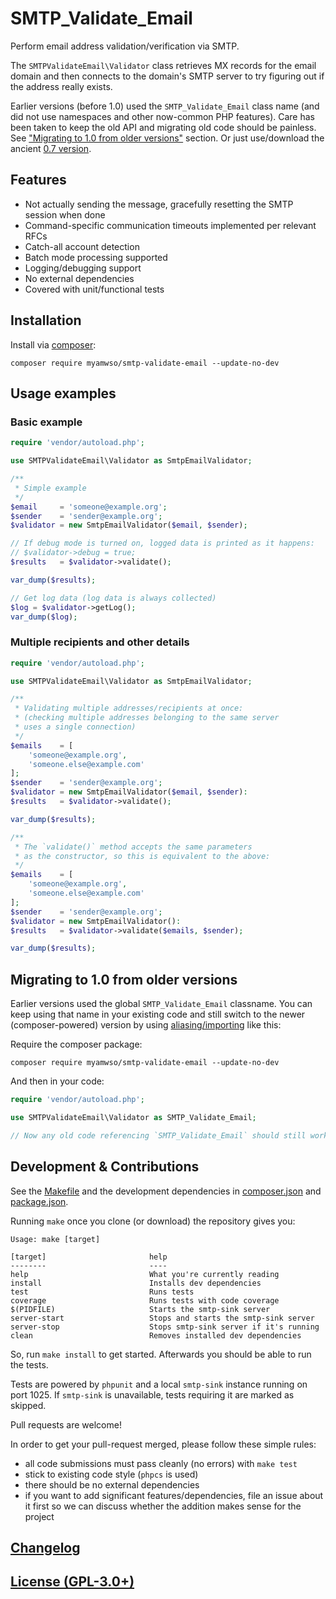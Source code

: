 # SMTP\_Validate\_Email

Perform email address validation/verification via SMTP.

The `SMTPValidateEmail\Validator` class retrieves MX records for the email domain and then connects to the
domain's SMTP server to try figuring out if the address really exists.

Earlier versions (before 1.0) used the `SMTP_Validate_Email` class name (and did not use namespaces and other now-common PHP features). Care has been taken to keep the old API and migrating old code should be painless. See ["Migrating to 1.0 from older versions"](#migrating-to-1.0-from-older-versions) section. Or just use/download the ancient [0.7 version](https://github.com/zytzagoo/smtp-validate-email/releases/tag/v0.7).

## Features
* Not actually sending the message, gracefully resetting the SMTP session when done
* Command-specific communication timeouts implemented per relevant RFCs
* Catch-all account detection
* Batch mode processing supported
* Logging/debugging support
* No external dependencies
* Covered with unit/functional tests

## Installation

Install via [composer](https://getcomposer.org/):

`composer require myamwso/smtp-validate-email --update-no-dev`

## Usage examples

### Basic example
```php
require 'vendor/autoload.php';

use SMTPValidateEmail\Validator as SmtpEmailValidator;

/**
 * Simple example
 */
$email     = 'someone@example.org';
$sender    = 'sender@example.org';
$validator = new SmtpEmailValidator($email, $sender);

// If debug mode is turned on, logged data is printed as it happens:
// $validator->debug = true;
$results   = $validator->validate();

var_dump($results);

// Get log data (log data is always collected)
$log = $validator->getLog();
var_dump($log);
```

### Multiple recipients and other details

```php
require 'vendor/autoload.php';

use SMTPValidateEmail\Validator as SmtpEmailValidator;

/**
 * Validating multiple addresses/recipients at once:
 * (checking multiple addresses belonging to the same server
 * uses a single connection)
 */
$emails    = [
    'someone@example.org',
    'someone.else@example.com'
];
$sender    = 'sender@example.org';
$validator = new SmtpEmailValidator($email, $sender):
$results   = $validator->validate();

var_dump($results);

/**
 * The `validate()` method accepts the same parameters
 * as the constructor, so this is equivalent to the above:
 */
$emails    = [
    'someone@example.org',
    'someone.else@example.com'
];
$sender    = 'sender@example.org';
$validator = new SmtpEmailValidator():
$results   = $validator->validate($emails, $sender);

var_dump($results);
```

## Migrating to 1.0 from older versions

Earlier versions used the global `SMTP_Validate_Email` classname.
You can keep using that name in your existing code and still switch to the newer (composer-powered) version by using [aliasing/importing](http://php.net/manual/en/language.namespaces.importing.php) like this:

Require the composer package:

`composer require myamwso/smtp-validate-email --update-no-dev`

And then in your code:

```php
require 'vendor/autoload.php';

use SMTPValidateEmail\Validator as SMTP_Validate_Email;

// Now any old code referencing `SMTP_Validate_Email` should still work as it did earlier
```

## Development & Contributions
See the [Makefile](Makefile) and the development dependencies in [composer.json](composer.json) and [package.json](package.json).

Running `make` once you clone (or download) the repository gives you:

```
Usage: make [target]

[target]                       help
--------                       ----
help                           What you're currently reading
install                        Installs dev dependencies
test                           Runs tests
coverage                       Runs tests with code coverage
$(PIDFILE)                     Starts the smtp-sink server
server-start                   Stops and starts the smtp-sink server
server-stop                    Stops smtp-sink server if it's running
clean                          Removes installed dev dependencies
```

So, run `make install` to get started. Afterwards you should be able to run the tests.

Tests are powered by `phpunit` and a local `smtp-sink` instance running on port 1025.
If `smtp-sink` is unavailable, tests requiring it are marked as skipped.

Pull requests are welcome!

In order to get your pull-request merged,
please follow these simple rules:

* all code submissions must pass cleanly (no errors) with `make test`
* stick to existing code style (`phpcs` is used)
* there should be no external dependencies
* if you want to add significant features/dependencies, file an issue about it first so we can discuss whether the addition makes sense for the project

## [Changelog](CHANGELOG.md)

## [License (GPL-3.0+)](LICENSE.txt)
